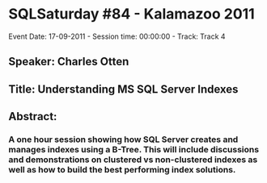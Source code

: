 # SQLSaturday #84 - Kalamazoo 2011
Event Date: 17-09-2011 - Session time: 00:00:00 - Track: Track 4
## Speaker: Charles Otten
## Title: Understanding MS SQL Server Indexes
## Abstract:
### A one hour session showing how SQL Server creates and manages indexes using a B-Tree.  This will include discussions and demonstrations on clustered vs non-clustered indexes as well as how to build the best performing index solutions.
